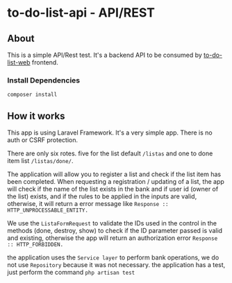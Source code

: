 # to-do-list-api - API/REST

## About

This is a simple API/Rest test. It's a backend API to be consumed 
by [to-do-list-web](https://github.com/leandrorosendo/to-do-list-web) 
frontend.

### Install Dependencies 
```
composer install
```



## How it works

This app is using Laravel Framework. It's a very simple app. There is no auth or CSRF 
protection.

There are only six rotes. 
five for the list default ```/listas``` and one to done item list
 ```/listas/done/```.

The application will allow you to register a list and check if the list item has been completed.
When requesting a registration / updating of a list, the app will check if the name of the list exists in the bank and if user id (owner of the list) exists, and if the rules to be applied in the inputs are valid, otherwise, it will return a error message like `` Response :: HTTP_UNPROCESSABLE_ENTITY. ``

We use the ```ListaFormRequest``` to validate the IDs used in the control in the methods (done, destroy, show) to check if the ID parameter passed is valid and existing, otherwise the app will return an authorization error ```Response :: HTTP_FORBIDDEN.```

the application uses the ```Service layer``` to perform bank operations, we do not use ```Repository``` because it was not necessary.
the application has a test, just perform the command ```php artisan test```
